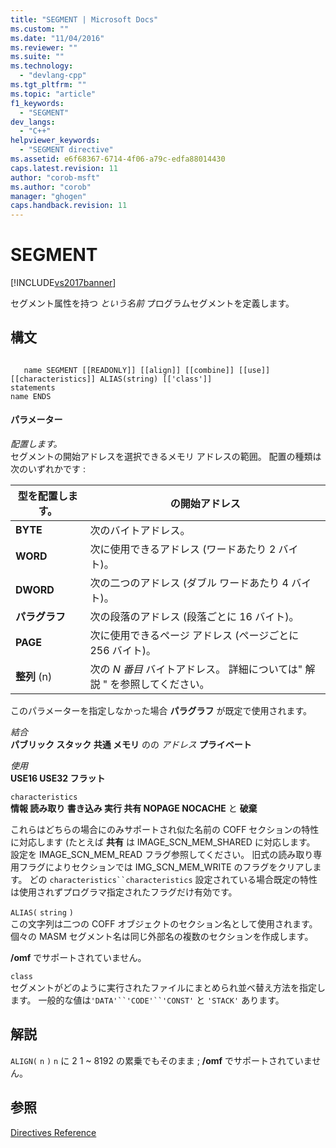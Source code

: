 ```yaml
---
title: "SEGMENT | Microsoft Docs"
ms.custom: ""
ms.date: "11/04/2016"
ms.reviewer: ""
ms.suite: ""
ms.technology: 
  - "devlang-cpp"
ms.tgt_pltfrm: ""
ms.topic: "article"
f1_keywords: 
  - "SEGMENT"
dev_langs: 
  - "C++"
helpviewer_keywords: 
  - "SEGMENT directive"
ms.assetid: e6f68367-6714-4f06-a79c-edfa88014430
caps.latest.revision: 11
author: "corob-msft"
ms.author: "corob"
manager: "ghogen"
caps.handback.revision: 11
---
```

# SEGMENT
[!INCLUDE[vs2017banner](../../assembler/inline/includes/vs2017banner.md)]

セグメント属性を持つ  *という名前*  プログラムセグメントを定義します。  
  
## 構文  
  
```  
  
   name SEGMENT [[READONLY]] [[align]] [[combine]] [[use]] [[characteristics]] ALIAS(string) [['class']]  
statements  
name ENDS  
```  
  
#### パラメーター  
 *配置します。*  
 セグメントの開始アドレスを選択できるメモリ アドレスの範囲。  配置の種類は次のいずれかです :  
  
|型を配置します。|の開始アドレス|  
|--------------|-------------|  
|**BYTE**|次のバイトアドレス。|  
|**WORD**|次に使用できるアドレス \(ワードあたり 2 バイト\)。|  
|**DWORD**|次の二つのアドレス \(ダブル ワードあたり 4 バイト\)。|  
|**パラグラフ**|次の段落のアドレス \(段落ごとに 16 バイト\)。|  
|**PAGE**|次に使用できるページ アドレス \(ページごとに 256 バイト\)。|  
|**整列** \(n\)|次の *N 番目*  バイトアドレス。  詳細については" 解説 " を参照してください。|  
  
 このパラメーターを指定しなかった場合 **パラグラフ**  が既定で使用されます。  
  
 *結合*  
 **パブリック   スタック   共通   メモリ**  のの  *アドレス*  **プライベート**  
  
 *使用*  
 **USE16 USE32  フラット**  
  
 `characteristics`  
 **情報   読み取り   書き込み   実行   共有  NOPAGE NOCACHE** と  **破棄**  
  
 これらはどちらの場合にのみサポートされ似た名前の COFF セクションの特性に対応します \(たとえば **共有**  は IMAGE\_SCN\_MEM\_SHARED に対応します。  設定を IMAGE\_SCN\_MEM\_READ フラグ参照してください。  旧式の読み取り専用フラグによりセクションでは IMG\_SCN\_MEM\_WRITE のフラグをクリアします。  どの `characteristics``characteristics` 設定されている場合既定の特性は使用されずプログラマ指定されたフラグだけ有効です。  
  
 `ALIAS(` `string` `)`  
 この文字列は二つの COFF オブジェクトのセクション名として使用されます。  個々の MASM セグメント名は同じ外部名の複数のセクションを作成します。  
  
 **\/omf** でサポートされていません。  
  
 `class`  
 セグメントがどのように実行されたファイルにまとめられ並べ替え方法を指定します。  一般的な値は`'DATA'``'CODE'``'CONST'` と `'STACK'` あります。  
  
## 解説  
 `ALIGN(` `n` `)` `n` に 2 1 ~ 8192 の累乗でもそのまま ; **\/omf** でサポートされていません。  
  
## 参照  
 [Directives Reference](../../assembler/masm/directives-reference.md)
